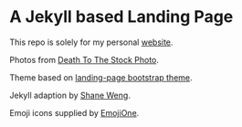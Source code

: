# A Jekyll based Landing Page

This repo is solely for my personal [website](http://henziger.se).

Photos from [Death To The Stock Photo](http://deathtothestockphoto.com/).

Theme based on [landing-page bootstrap theme](http://startbootstrap.com/templates/landing-page/).

Jekyll adaption by [Shane Weng](https://github.com/swcool/landing-page-theme).

Emoji icons supplied by [EmojiOne](http://emojione.com/).